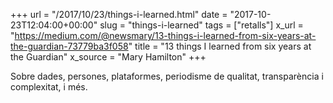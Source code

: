 +++
url = "/2017/10/23/things-i-learned.html"
date = "2017-10-23T12:04:00+00:00"
slug = "things-i-learned"
tags = ["retalls"]
x_url = "https://medium.com/@newsmary/13-things-i-learned-from-six-years-at-the-guardian-73779ba3f058"
title = "13 things I learned from six years at the Guardian"
x_source = "Mary Hamilton"
+++


Sobre dades, persones, plataformes, periodisme de qualitat, transparència i complexitat, i més.
